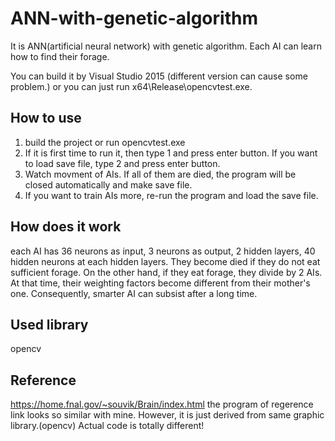 # ANN-with-genetic-algorithm
It is ANN(artificial neural network) with genetic algorithm. Each AI can learn how to find their forage.

You can build it by Visual Studio 2015 (different version can cause some problem.)
or you can just run x64\Release\opencvtest.exe. 

How to use
-------------
1. build the project or run opencvtest.exe
2. If it is first time to run it, then type 1 and press enter button. If you want to load save file, type 2 and press enter button.
3. Watch movment of AIs. If all of them are died, the program will be closed automatically and make save file.
4. If you want to train AIs more, re-run the program and load the save file.

How does it work
-------------
each AI has 36 neurons as input, 3 neurons as output, 2 hidden layers, 40 hidden neurons at each hidden layers. They become died if they do not eat sufficient forage. On the other hand, if they eat forage, they divide by 2 AIs. At that time, their weighting factors become different from their mother's one. Consequently, smarter AI can subsist after a long time.

Used library
-------------
opencv

Reference
-------------
https://home.fnal.gov/~souvik/Brain/index.html
the program of regerence link looks so similar with mine. However, it is just derived from same graphic library.(opencv)
Actual code is totally different!
